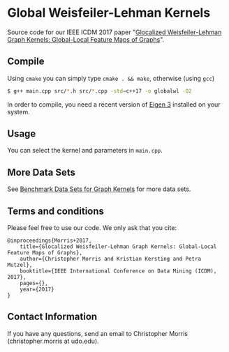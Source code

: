 
# Global Weisfeiler-Lehman Kernels ###
Source code for our IEEE ICDM 2017 paper "[Glocalized Weisfeiler-Lehman Graph Kernels: Global-Local Feature Maps of Graphs](https://arxiv.org/abs/1703.02379)".

## Compile
Using `cmake` you can simply type `cmake . && make`, otherwise (using `gcc`)

```Bash
$ g++ main.cpp src/*.h src/*.cpp -std=c++17 -o globalwl -O2
```
In order to compile, you need a recent version of [Eigen 3](http://eigen.tuxfamily.org/index.php?title=Main_Page) installed on your system.

## Usage
You can select the kernel and parameters in `main.cpp`.

## More Data Sets
See [Benchmark Data Sets for Graph Kernels](http://graphkernels.cs.tu-dortmund.de) for more data sets.

## Terms and conditions
Please feel free to use our code. We only ask that you cite:

	@inproceedings{Morris+2017,
	    title={Glocalized Weisfeiler-Lehman Graph Kernels: Global-Local Feature Maps of Graphs},
	    author={Christopher Morris and Kristian Kersting and Petra Mutzel},
	    booktitle={IEEE International Conference on Data Mining (ICDM), 2017},
	    pages={},
	    year={2017}
	}



## Contact Information
If you have any questions, send an email to Christopher Morris (christopher.morris at udo.edu).
